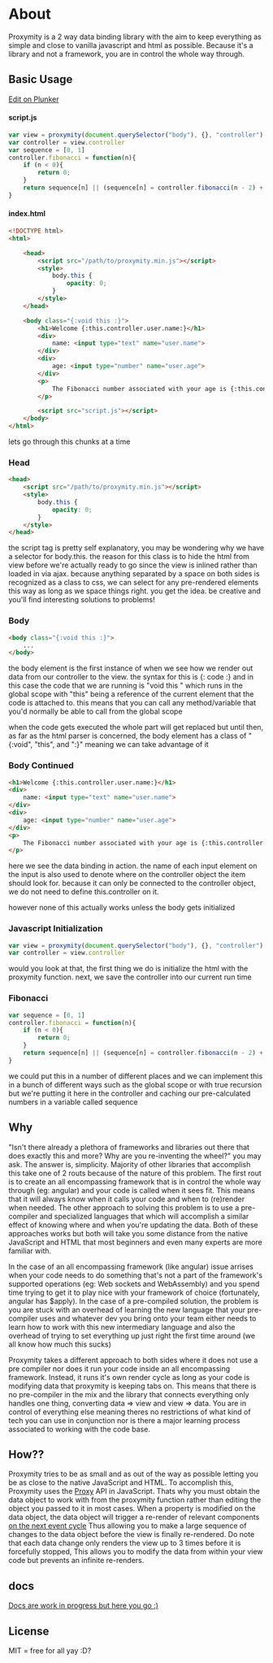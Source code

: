 # About
Proxymity is a 2 way data binding library with the aim to keep everything as simple and close to vanilla javascript and html as possible. Because it's a library and not a framework, you are in control the whole way through.

## Basic Usage

[Edit on Plunker](https://plnkr.co/edit/eBmp81IgHzK9eGAP0ghT?p=preview)

#### script.js
```javascript
var view = proxymity(document.querySelector("body"), {}, "controller")
var controller = view.controller
var sequence = [0, 1]
controller.fibonacci = function(n){
	if (n < 0){
		return 0;
	}
	return sequence[n] || (sequence[n] = controller.fibonacci(n - 2) + controller.fibonacci(n - 1))
}
```

#### index.html
```html
<!DOCTYPE html>
<html>

    <head>
        <script src="/path/to/proxymity.min.js"></script>
        <style>
    		body.this {
    			opacity: 0;
    		}
    	</style>
    </head>

    <body class="{:void this :}">
		<h1>Welcome {:this.controller.user.name:}</h1>
		<div>
			name: <input type="text" name="user.name">
		</div>
		<div>
			age: <input type="number" name="user.age">
		</div>
		<p>
			The Fibonacci number associated with your age is {:this.controller.fibonacci(parseInt(this.controller.user.age)):}
		</p>

		<script src="script.js"></script>
	</body>
</html>
```

lets go through this chunks at a time

### Head
```html
<head>
    <script src="/path/to/proxymity.min.js"></script>
    <style>
    	body.this {
    		opacity: 0;
    	}
    </style>
</head>
```

the script tag is pretty self explanatory, you may be wondering why we have a selector for body.this. the reason for this class is to hide the html from view before we're actually ready to go since the view is inlined rather than loaded in via ajax. because anything separated by a space on both sides is recognized as a class to css, we can select for any pre-rendered elements this way as long as we space things right. you get the idea. be creative and you'll find interesting solutions to problems!

### Body
```html
<body class="{:void this :}">
	...
</body>
```

the body element is the first instance of when we see how we render out data from our controller to the view. the syntax for this is {: code :} and in this case the code that we are running is "void this " which runs in the global scope with "this" being a reference of the current element that the code is attached to. this means that you can call any method/variable that you'd normally be able to call from the global scope

when the code gets executed the whole part will get replaced but until then, as far as the html parser is concerned, the body element has a class of "{:void", "this", and ":}" meaning we can take advantage of it

### Body Continued
```html
<h1>Welcome {:this.controller.user.name:}</h1>
<div>
	name: <input type="text" name="user.name">
</div>
<div>
	age: <input type="number" name="user.age">
</div>
<p>
	The Fibonacci number associated with your age is {:this.controller.fibonacci(parseInt(this.controller.user.age)):}
</p>
```

here we see the data binding in action. the name of each input element on the input is also used to denote where on the controller object the item should look for. because it can only be connected to the controller object, we do not need to define this.controller on it.

however none of this actually works unless the body gets initialized

### Javascript Initialization
```javascript
var view = proxymity(document.querySelector("body"), {}, "controller")
var controller = view.controller
```
would you look at that, the first thing we do is initialize the html with the proxymity function. next, we save the controller into our current run time

### Fibonacci
```javascript
var sequence = [0, 1]
controller.fibonacci = function(n){
	if (n < 0){
		return 0;
	}
	return sequence[n] || (sequence[n] = controller.fibonacci(n - 2) + controller.fibonacci(n - 1))
}
```
we could put this in a number of different places and we can implement this in a bunch of different ways such as the global scope or with true recursion but we're putting it here in the controller and caching our pre-calculated numbers in a variable called sequence

## Why
"Isn't there already a plethora of frameworks and libraries out there that does exactly this and more? Why are you re-inventing the wheel?" you may ask. The answer is, simplicity. Majority of other libraries that accomplish this take one of 2 routs because of the nature of this problem. The first rout is to create an all encompassing framework that is in control the whole way through (eg: angular) and your code is called when it sees fit. This means that it will always know when it calls your code and when to (re)render when needed. The other approach to solving this problem is to use a pre-compiler and specialized languages that which will accomplish a similar effect of knowing where and when you're updating the data. Both of these approaches works but both will take you some distance from the native JavaScript and HTML that most beginners and even many experts are more familiar with.

In the case of an all encompassing framework (like angular) issue arrises when your code needs to do something that's not a part of the framework's supported operations (eg: Web sockets and WebAssembly) and you spend time trying to get it to play nice with your framework of choice (fortunately, angular has $apply). In the case of a pre-compiled solution, the problem is you are stuck with an overhead of learning the new language that your pre-compiler uses and whatever dev you bring onto your team either needs to learn how to work with this new intermediary language and also the overhead of trying to set everything up just right the first time around (we all know how much this sucks)

Proxymity takes a different approach to both sides where it does not use a pre compiler nor does it run your code inside an all encompassing framework. Instead, it runs it's own render cycle as long as your code is modifying data that proxymity is keeping tabs on. This means that there is no pre-compiler in the mix and the library that connects everything only handles one thing, converting data => view and view => data. You are in control of everything else meaning theres no restrictions of what kind of tech you can use in conjunction nor is there a major learning process associated to working with the code base.

## How??
Proxymity tries to be as small and as out of the way as possible letting you be as close to the native JavaScript and HTML. To accomplish this, Proxymity uses the [Proxy](https://developer.mozilla.org/en-US/docs/Web/JavaScript/Reference/Global_Objects/Proxy) API in JavaScript. Thats why you must obtain the data object to work with from the proxymity function rather than editing the object you passed to it in most cases. When a property is modified on the data object, the data object will trigger a re-render of relevant components [on the next event cycle](https://developer.mozilla.org/en-US/docs/Web/JavaScript/EventLoop) Thus allowing you to make a large sequence of changes to the data object before the view is finally re-rendered. Do note that each data change only renders the view up to 3 times before it is forcefully stopped, This allows you to modify the data from within your view code but prevents an infinite re-renders.

## docs
[Docs are work in progress but here you go :)](docs)

## License
MIT = free for all yay :D?

